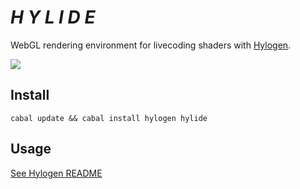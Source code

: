 # *H Y L I D E*

WebGL rendering environment for livecoding shaders with [Hylogen](https://github.com/sleexyz/hylogen).

![](https://thumbs.gfycat.com/SoftAdeptAlaskajingle-size_restricted.gif)


## Install
```
cabal update && cabal install hylogen hylide
```
## Usage
[See Hylogen README](https://github.com/sleexyz/hylogen)
